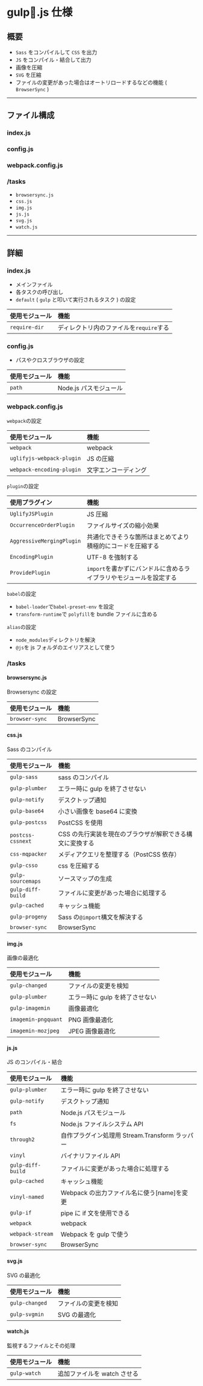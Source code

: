 # gulp.js 仕様

## 概要

* `Sass` をコンパイルして `CSS` を出力
* `JS` をコンパイル・結合して出力
* 画像を圧縮
* `SVG` を圧縮
* ファイルの変更があった場合はオートリロードするなどの機能 ( `BrowserSync` )

---

## ファイル構成

### index.js

### config.js

### webpack.config.js

### /tasks

* `browsersync.js`
* `css.js`
* `img.js`
* `js.js`
* `svg.js`
* `watch.js`

---

## 詳細

### index.js

* メインファイル
* 各タスクの呼び出し
* `default` ( `gulp` と叩いて実行されるタスク ) の設定

| 使用モジュール | 機能                                    |
| :------------- | :-------------------------------------- |
| `require-dir`  | ディレクトリ内のファイルを`require`する |

### config.js

* パスやクロスブラウザの設定

| 使用モジュール | 機能                   |
| :------------- | :--------------------- |
| `path`         | Node.js パスモジュール |

### webpack.config.js

`webpack`の設定

| 使用モジュール            | 機能                 |
| :------------------------ | :------------------- |
| `webpack`                 | webpack              |
| `uglifyjs-webpack-plugin` | JS の圧縮            |
| `webpack-encoding-plugin` | 文字エンコーディング |

`plugin`の設定

| 使用プラグイン            | 機能                                                               |
| :------------------------ | :----------------------------------------------------------------- |
| `UglifyJSPlugin`          | JS 圧縮                                                            |
| `OccurrenceOrderPlugin`   | ファイルサイズの縮小効果                                           |
| `AggressiveMergingPlugin` | 共通化できそうな箇所はまとめてより積極的にコードを圧縮する         |
| `EncodingPlugin`          | UTF-8 を強制する                                                   |
| `ProvidePlugin`           | `import`を書かずにバンドルに含めるライブラリやモジュールを設定する |

`babel`の設定

* `babel-loader`で`babel-preset-env` を設定
* `transform-runtime`で `polyfill`を bundle ファイルに含める

`alias`の設定

* `node_modules`ディレクトリを解決
* `@js`を js フォルダのエイリアスとして使う

### /tasks

#### browsersync.js

Browsersync の設定

| 使用モジュール | 機能        |
| :------------- | :---------- |
| `browser-sync` | BrowserSync |

#### css.js

Sass のコンパイル

| 使用モジュール    | 機能                                                     |
| :---------------- | :------------------------------------------------------- |
| `gulp-sass`       | sass のコンパイル                                        |
| `gulp-plumber`    | エラー時に gulp を終了させない                           |
| `gulp-notify`     | デスクトップ通知                                         |
| `gulp-base64`     | 小さい画像を base64 に変換                               |
| `gulp-postcss`    | PostCSS を使用                                           |
| `postcss-cssnext` | CSS の先行実装を現在のブラウザが解釈できる構文に変換する |
| `css-mqpacker`    | メディアクエリを整理する（PostCSS 依存）                 |
| `gulp-csso`       | css を圧縮する                                           |
| `gulp-sourcemaps` | ソースマップの生成                                       |
| `gulp-diff-build` | ファイルに変更があった場合に処理する                     |
| `gulp-cached`     | キャッシュ機能                                           |
| `gulp-progeny`    | Sass の`@import`構文を解決する                           |
| `browser-sync`    | BrowserSync                                              |

#### img.js

画像の最適化

| 使用モジュール      | 機能                           |
| :------------------ | :----------------------------- |
| `gulp-changed`      | ファイルの変更を検知           |
| `gulp-plumber`      | エラー時に gulp を終了させない |
| `gulp-imagemin`     | 画像最適化                     |
| `imagemin-pngquant` | PNG 画像最適化                 |
| `imagemin-mozjpeg`  | JPEG 画像最適化                |

#### js.js

JS のコンパイル・結合

| 使用モジュール    | 機能                                           |
| :---------------- | :--------------------------------------------- |
| `gulp-plumber`    | エラー時に gulp を終了させない                 |
| `gulp-notify`     | デスクトップ通知                               |
| `path`            | Node.js パスモジュール                         |
| `fs`              | Node.js ファイルシステム API                   |
| `through2`        | 自作プラグイン処理用 Stream.Transform ラッパー |
| `vinyl`           | バイナリファイル API                           |
| `gulp-diff-build` | ファイルに変更があった場合に処理する           |
| `gulp-cached`     | キャッシュ機能                                 |
| `vinyl-named`     | Webpack の出力ファイル名に使う[name]を変更     |
| `gulp-if`         | pipe に if 文を使用できる                      |
| `webpack`         | webpack                                        |
| `webpack-stream`  | Webpack を gulp で使う                         |
| `browser-sync`    | BrowserSync                                    |

#### svg.js

SVG の最適化

| 使用モジュール | 機能                 |
| :------------- | :------------------- |
| `gulp-changed` | ファイルの変更を検知 |
| `gulp-svgmin`  | SVG の最適化         |

#### watch.js

監視するファイルとその処理

| 使用モジュール | 機能                        |
| :------------- | :-------------------------- |
| `gulp-watch`   | 追加ファイルを watch させる |
